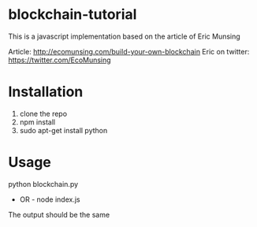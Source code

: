 # blockchain-tutorial
This is a javascript implementation based on the article of Eric Munsing

Article: http://ecomunsing.com/build-your-own-blockchain
Eric on twitter: https://twitter.com/EcoMunsing

# Installation
1. clone the repo
2. npm install
3. sudo apt-get install python

# Usage
python blockchain.py
- OR -
node index.js

The output should be the same
